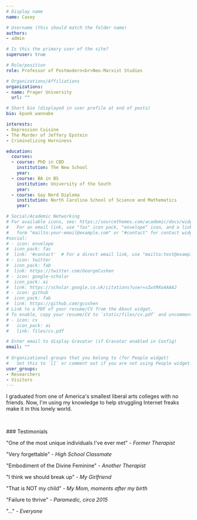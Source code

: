 ```yaml
---
# Display name
name: Casey

# Username (this should match the folder name)
authors:
- admin

# Is this the primary user of the site?
superuser: true

# Role/position
role: Professor of Postmodern<br>Neo-Marxist Studies

# Organizations/Affiliations
organizations:
- name: Prager University
  url: ""

# Short bio (displayed in user profile at end of posts)
bio: kpunk wannabe

interests:
- Depression Cuisine
- The Murder of Jeffery Epstein
- Criminalizing Horniness

education:
  courses:
  - course: PhD in CBD
    institution: The New School
    year: 
  - course: BA in BS
    institution: University of the South
    year: 
  - course: Gay Nerd Diploma
    institution: North Carolina School of Science and Mathematics
    year: 

# Social/Academic Networking
# For available icons, see: https://sourcethemes.com/academic/docs/widgets/#icons
#   For an email link, use "fas" icon pack, "envelope" icon, and a link in the
#   form "mailto:your-email@example.com" or "#contact" for contact widget.
#social:
# - icon: envelope
#  icon_pack: fas
#  link: '#contact'  # For a direct email link, use "mailto:test@example.org".
# - icon: twitter
#  icon_pack: fab
#  link: https://twitter.com/GeorgeCushen
# - icon: google-scholar
#  icon_pack: ai
#  link: https://scholar.google.co.uk/citations?user=sIwtMXoAAAAJ
# - icon: github
#  icon_pack: fab
#  link: https://github.com/gcushen
# Link to a PDF of your resume/CV from the About widget.
# To enable, copy your resume/CV to `static/files/cv.pdf` and uncomment the lines below.  
# - icon: cv
#   icon_pack: ai
#   link: files/cv.pdf

# Enter email to display Gravatar (if Gravatar enabled in Config)
email: ""
  
# Organizational groups that you belong to (for People widget)
#   Set this to `[]` or comment out if you are not using People widget.  
user_groups:
- Researchers
- Visitors
---
```


I graduated from one of America's smallest liberal arts colleges with no friends. Now, I'm using my knowledge to help struggling Internet freaks make it in this lonely world.

<p>&nbsp;</p>
### Testimonials


"One of the most unique individuals I've ever met" *- Former Therapist*

"Very forgettable" *- High School Classmate*

"Embodiment of the Divine Feminine" *- Another Therapist*

"I think we should break up" *- My Girlfriend*

"That is NOT my child" *- My Mom, moments after my birth*

"Failure to thrive" *- Paramedic, circa 2015*

"..." *- Everyone*
